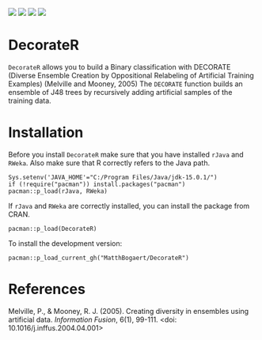[![](https://www.r-pkg.org/badges/version/DecorateR?color=orange)](https://cran.r-project.org/package=DecorateR)
[![](https://www.r-pkg.org/badges/version/DecorateR?color=orange)](https://cran.r-project.org/package=DecorateR)
[![](https://img.shields.io/badge/devel%20version-0.1.2-orange.svg)](https://github.com/DecorateR)
[![](http://cranlogs.r-pkg.org/badges/grand-total/DecorateR?color=blue)](https://cran.r-project.org/package=DecorateR)


# DecorateR

`DecorateR`  allows you to build a Binary classification with DECORATE (Diverse Ensemble Creation by Oppositional Relabeling of Artificial Training Examples) (Melville and Mooney, 2005) The `DECORATE` function builds an ensemble of J48 trees by recursively adding artificial samples of the training data.

# Installation

Before you install `DecorateR` make sure that you have installed `rJava` and `RWeka`. Also make sure that R correctly refers to the Java path. 

```
Sys.setenv('JAVA_HOME'="C:/Program Files/Java/jdk-15.0.1/")
if (!require("pacman")) install.packages("pacman")
pacman::p_load(rJava, RWeka)
```

If `rJava` and `RWeka` are correctly installed, you can install the package from CRAN.  

```
pacman::p_load(DecorateR)
```

To install the development version: 

```
pacman::p_load_current_gh("MatthBogaert/DecorateR")
```

# References

Melville, P., & Mooney, R. J. (2005). Creating diversity in ensembles using artificial data. *Information Fusion*, 6(1), 99-111. <doi: 10.1016/j.inffus.2004.04.001>

